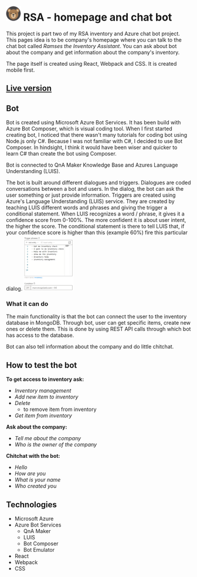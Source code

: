 # <img src="src/assets/apple-touch-icon.png" width="40" height="40"/> RSA - homepage and chat bot

This project is part two of my RSA inventory and Azure chat bot project. This pages idea is to be company's homepage
where you can talk to the chat bot called _Ramses the Inventory Assistant_. You can ask about bot about the company and
get information about the company's inventory.

The page itself is created using React, Webpack and CSS. It is created mobile first.

## [Live version](https://miianyy.github.io/Ramses-The-Chat-Bot/)

## Bot

Bot is created using Microsoft Azure Bot Services. It has been build with Azure Bot Composer, which is visual coding
tool. When I first started creating bot, I noticed that there wasn't many tutorials for coding bot using Node.js only
C#. Because I was not familiar with C#, I decided to use Bot Composer. In hindsight, I think it would have been wiser
and quicker to learn C# than create the bot using Composer.

Bot is connected to QnA Maker Knowledge Base and Azures Language Understanding (LUIS).

The bot is built around different dialogues and triggers. Dialogues are coded conversations between a bot and users. In
the dialog, the bot can ask the user something or just provide information. Triggers are created using Azure's Language
Understanding (LUIS) service. They are created by teaching LUIS different words and phrases and giving the trigger a
conditional statement. When LUIS recognizes a word / phrase, it gives it a confidence score from 0-100%. The 
more confident it is about user intent, the higher the score. The conditional statement is there to tell LUIS that, 
if your confidence score is higher than this (example 60%) fire this particular dialog.
<img src="src/assets/trigger-phrases-for-readme.png" height="150"/>

### What it can do

The main functionality is that the bot can connect the user to the inventory database in MongoDB. Through bot, user can
get specific items, create new ones or delete them. This is done by using REST API calls through which bot has access to
the database.

Bot can also tell information about the company and do little chitchat.

## How to test the bot

**To get access to inventory ask:**

- _Inventory management_
- _Add new item to inventory_
- _Delete_ 
  -  to remove item from inventory
- _Get item from inventory_

**Ask about the company:**

- _Tell me about the company_
- _Who is the owner of the company_

**Chitchat with the bot:**

- _Hello_
- _How are you_
- _What is your name_
- _Who created you_

## Technologies

- Microsoft Azure
- Azure Bot Services
    - QnA Maker
    - LUIS
    - Bot Composer
    - Bot Emulator
- React
- Webpack
- CSS




